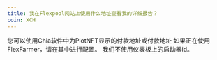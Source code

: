 ```yaml
---
title: 我在Flexpool网站上使用什么地址查看我的详细报告？
coin: XCH
---
```


您可以使用Chia软件中为PlotNFT显示的付款地址或付款地址 如果正在使用FlexFarmer，请在其中进行配置。 我们不使用仪表板上的启动器id。
